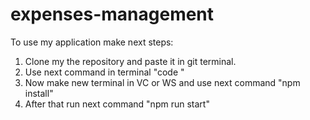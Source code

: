 # expenses-management
To use my application make next steps:

1) Clone my the repository and paste it in git terminal.
2) Use next command in terminal "code "
3) Now make new terminal in VC or WS and use next command "npm install"
4) After that run next command "npm run start"
